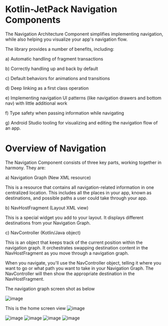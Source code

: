 # Kotlin-JetPack Navigation Components

The Navigation Architecture Component simplifies implementing navigation, while also helping you visualize your app's navigation flow. 

The library provides a number of benefits, including:

a) Automatic handling of fragment transactions

b) Correctly handling up and back by default

c) Default behaviors for animations and transitions

d) Deep linking as a first class operation

e) Implementing navigation UI patterns (like navigation drawers and bottom nav) with little additional work

f) Type safety when passing information while navigating

g) Android Studio tooling for visualizing and editing the navigation flow of an app.

# Overview of Navigation

The Navigation Component consists of three key parts, working together in harmony. They are:

a) Navigation Graph (New XML resource) 

This is a resource that contains all navigation-related information in one centralized location. This includes all the places in your app, known as destinations, and possible paths a user could take through your app.

b) NavHostFragment (Layout XML view) 

This is a special widget you add to your layout. It displays different destinations from your Navigation Graph.

c) NavController (Kotlin/Java object) 

This is an object that keeps track of the current position within the navigation graph. It orchestrates swapping destination content in the NavHostFragment as you move through a navigation graph.

When you navigate, you'll use the NavController object, telling it where you want to go or what path you want to take in your Navigation Graph. The NavController will then show the appropriate destination in the NavHostFragment.

The navigation graph screen shot as below

![image](https://user-images.githubusercontent.com/39657409/79128726-a47c6f80-7dc1-11ea-8ef6-fe1229f10537.png)

This is the home screen view
![image](https://user-images.githubusercontent.com/39657409/79128773-b2ca8b80-7dc1-11ea-8ee2-a83b0e845a66.png)


![image](https://user-images.githubusercontent.com/39657409/79128799-ba8a3000-7dc1-11ea-841b-9e7dbaf7f55b.png)
![image](https://user-images.githubusercontent.com/39657409/79128852-ce359680-7dc1-11ea-867d-d63f1e1143e5.png)
![image](https://user-images.githubusercontent.com/39657409/79128867-d68dd180-7dc1-11ea-8e15-b82b65d83a21.png)
![image](https://user-images.githubusercontent.com/39657409/79128884-dc83b280-7dc1-11ea-9f5f-158c8c06e976.png)
